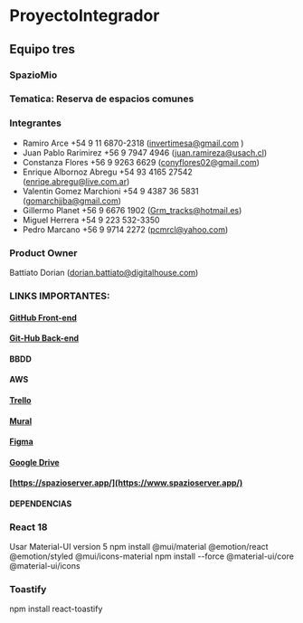 # ProyectoIntegrador
## Equipo tres
### SpazioMio
### Tematica: Reserva de espacios comunes
### Integrantes
- Ramiro Arce +54 9 11 6870-2318 (invertimesa@gmail.com )
- Juan Pablo Rarimirez +56 9 7947 4946 (juan.ramireza@usach.cl)
- Constanza Flores +56 9 9263 6629 (conyflores02@gmail.com)
- Enrique Albornoz Abregu +54 93 4165 27542 (enriqe.abregu@live.com.ar)
- Valentin Gomez Marchioni +54 9 4387 36 5831 (gomarchjjba@gmail.com)
- Gillermo Planet +56 9 6676 1902 (Grm_tracks@hotmail.es)
- Miguel Herrera +54 9 223 532-3350
- Pedro Marcano +56 9 9714 2272 (pcmrcl@yahoo.com)

### Product Owner
Battiato Dorian  (dorian.battiato@digitalhouse.com)

### LINKS IMPORTANTES:

#### [GitHub Front-end](https://github.com/pcmarcano/ProyectoIntegrador.git)
#### [Git-Hub Back-end](https://github.com/valentingm1/spazio-BE.git)

#### BBDD

#### AWS

#### [Trello](https://trello.com/invite/b/Kbk02dts/ATTI13870f5748a0eb75360584b985e15c6a09A89E6F/proyectointegrador)

#### [Mural](https://app.mural.co/t/lopaworkspace7627/m/lopaworkspace7627/1714610233312/19f8b95572c405e7ec1d221216f1a235537d2dd2?sender=6164e0db-da10-4a2f-b0ec-fe6b492e28e7)

#### [Figma](https://www.figma.com/file/7WdvEDEkxO04LEuPutT35J/Proyecto-Integrador-(Grupo-3)---Prototipo?type=design&node-id=8%3A90&mode=design&t=irbzaxV7jffTtUy8-1)

#### [Google Drive](https://drive.google.com/drive/folders/1lvBbZGDjSAHjzDHOO13ee7aDl_cupVJ5 ) 

#### [https://spazioserver.app/](https://www.spazioserver.app/)
#### DEPENDENCIAS
### React 18
Usar Material-UI version 5
npm install @mui/material @emotion/react @emotion/styled @mui/icons-material
npm install --force @material-ui/core @material-ui/icons
### Toastify
npm install react-toastify
